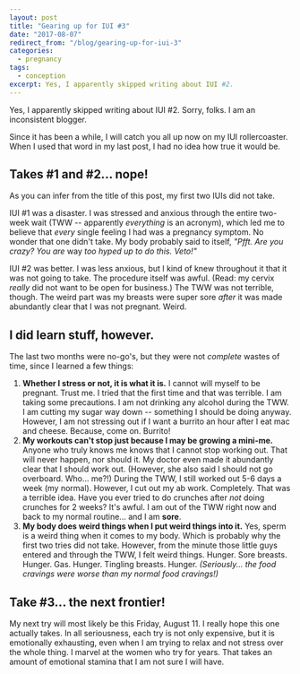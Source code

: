 ```yaml
---
layout: post
title: "Gearing up for IUI #3"
date: "2017-08-07"
redirect_from: "/blog/gearing-up-for-iui-3"
categories:
  - pregnancy
tags:
  - conception
excerpt: Yes, I apparently skipped writing about IUI #2.
---
```


Yes, I apparently skipped writing about IUI #2. Sorry, folks. I am an inconsistent blogger.

Since it has been a while, I will catch you all up now on my IUI rollercoaster. When I used that word in my last post, I had no idea how true it would be.

## Takes #1 and #2... nope!

As you can infer from the title of this post, my first two IUIs did not take.

IUI #1 was a disaster. I was stressed and anxious through the entire two-week wait (TWW -- apparently _everything_ is an acronym), which led me to believe that _every_ single feeling I had was a pregnancy symptom. No wonder that one didn't take. My body probably said to itself, _"Pfft. Are you crazy? You are_ way _too hyped up to do this. Veto!"_

IUI #2 was better. I was less anxious, but I kind of knew throughout it that it was not going to take. The procedure itself was awful. (Read: my cervix _really_ did not want to be open for business.) The TWW was not terrible, though. The weird part was my breasts were super sore _after_ it was made abundantly clear that I was not pregnant. Weird.

## I did learn stuff, however.

The last two months were no-go's, but they were not _complete_ wastes of time, since I learned a few things:

1. **Whether I stress or not, it is what it is.** I cannot will myself to be pregnant. Trust me. I tried that the first time and that was terrible. I am taking some precautions. I am not drinking any alcohol during the TWW. I am cutting my sugar way down -- something I should be doing anyway. However, I am not stressing out if I want a burrito an hour after I eat mac and cheese. Because, come on. Burrito!
1. **My workouts can't stop just because I may be growing a mini-me.** Anyone who truly knows me knows that I cannot stop working out. That will never happen, nor should it. My doctor even made it abundantly clear that I should work out. (However, she also said I should not go overboard. Who... me?!) During the TWW, I still worked out 5-6 days a week (my normal). However, I cut out my ab work. Completely. That was a terrible idea. Have you ever tried to do crunches after _not_ doing crunches for 2 weeks? It's awful. I am out of the TWW right now and back to my normal routine... and I am **sore**.
1. **My body does weird things when I put weird things into it.** Yes, sperm is a weird thing when it comes to my body. Which is probably why the first two tries did not take. However, from the minute those little guys entered and through the TWW, I felt weird things. Hunger. Sore breasts. Hunger. Gas. Hunger. Tingling breasts. Hunger. _(Seriously... the food cravings were worse than my normal food cravings!)_

## Take #3... the next frontier!

My next try will most likely be this Friday, August 11. I really hope this one actually takes. In all seriousness, each try is not only expensive, but it is emotionally exhausting, even when I am trying to relax and not stress over the whole thing. I marvel at the women who try for years. That takes an amount of emotional stamina that I am not sure I will have.
